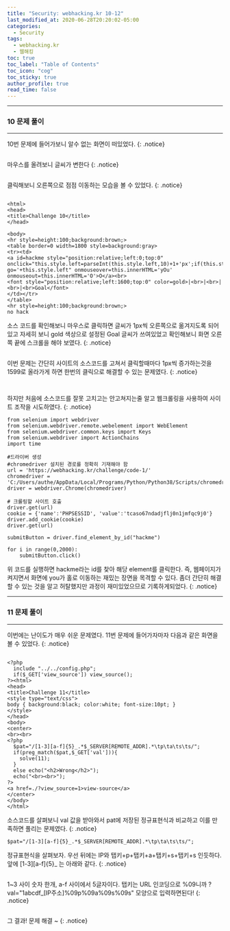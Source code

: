 ```yaml
---
title: "Security: webhacking.kr 10-12"
last_modified_at: 2020-06-28T20:20:02-05:00
categories:
  - Security
tags:
  - webhacking.kr
  - 웹해킹
toc: true 
toc_label: "Table of Contents"
toc_icon: "cog"
toc_sticky: true 
author_profile: true 
read_time: false 
---
```


---
### 10 문제 풀이
---

10번 문제에 들어가보니 알수 없는 화면이 떠있었다.
{: .notice}

<figure class="align-center">
  <img src="{{ site.url }}{{ site.baseurl }}/assets/images/WebHacking.kr/문제10/10-1.JPG" alt="">
  <figcaption> </figcaption>
</figure>

마우스를 올려보니 글씨가 변한다
{: .notice}
<figure class="align-center">
  <img src="{{ site.url }}{{ site.baseurl }}/assets/images/WebHacking.kr/문제10/10-2.JPG" alt="">
  <figcaption> </figcaption>
</figure>
클릭해보니 오른쪽으로 점점 이동하는 모습을 볼 수 있었다.
{: .notice}
<figure class="align-center">
  <img src="{{ site.url }}{{ site.baseurl }}/assets/images/WebHacking.kr/문제10/10-3.JPG" alt="">
  <figcaption> </figcaption>
</figure>

```
<html>
<head>
<title>Challenge 10</title>
</head>

<body>
<hr style=height:100;background:brown;>
<table border=0 width=1800 style=background:gray>
<tr><td>
<a id=hackme style="position:relative;left:0;top:0" onclick="this.style.left=parseInt(this.style.left,10)+1+'px';if(this.style.left=='1600px')this.href='?go='+this.style.left" onmouseover=this.innerHTML='yOu' onmouseout=this.innerHTML='O'>O</a><br>
<font style="position:relative;left:1600;top:0" color=gold>|<br>|<br>|<br>|<br>Goal</font>
</td></tr>
</table>
<hr style=height:100;background:brown;>
no hack
```

소스 코드를 확인해보니 마우스로 클릭하면 글씨가 1px씩 오른쪽으로 옮겨지도록 되어있고 자세히 보니 gold 색상으로 설정된 Goal 글씨가 쓰여있었고 확인해보니 화면 오른쪽 끝에 스크롤을 해야 보였다.
{: .notice}

<figure class="align-center">
  <img src="{{ site.url }}{{ site.baseurl }}/assets/images/WebHacking.kr/문제10/10-4.JPG" alt="">
  <figcaption> </figcaption>
</figure>

이번 문제는 간단히 사이트의 소스코드를 고쳐서 클릭할때마다 1px씩 증가하는것을 1599로 올라가게 하면 한번의 클릭으로 해결할 수 있는 문제였다.
{: .notice}


<figure class="align-center">
  <img src="{{ site.url }}{{ site.baseurl }}/assets/images/WebHacking.kr/문제10/10-5.JPG" alt="">
  <figcaption> </figcaption>
</figure>

<figure class="align-center">
  <img src="{{ site.url }}{{ site.baseurl }}/assets/images/WebHacking.kr/문제10/10-6.JPG" alt="">
  <figcaption> </figcaption>
</figure>

하지만 처음에 소스코드를 잘못 고치고는 안고쳐지는줄 알고 웹크롤링을 사용하여 사이트 조작을 시도하였다.
{: .notice}

```
from selenium import webdriver
from selenium.webdriver.remote.webelement import WebElement
from selenium.webdriver.common.keys import Keys
from selenium.webdriver import ActionChains
import time

#드라이버 생성
#chromedriver 설치된 경로를 정확히 기재해야 함
url = 'https://webhacking.kr/challenge/code-1/'
chromedriver = 'C:/Users/authe/AppData/Local/Programs/Python/Python38/Scripts/chromedriver.exe'
driver = webdriver.Chrome(chromedriver)

# 크롤링할 사이트 호출
driver.get(url)
cookie = {'name':'PHPSESSID', 'value':'tcaso67ndadjflj0n1jmfqc9j0'}
driver.add_cookie(cookie)
driver.get(url)

submitButton = driver.find_element_by_id("hackme")

for i in range(0,2000):
    submitButton.click()
```

위 코드를 실행하면 hackme라는 id를 찾아 해당 element를 클릭한다. 즉, 웹페이지가 켜지면서 화면에 you가 홀로 이동하는 재밌는 장면을 목격할 수 있다. 좀더 간단히 해결할 수 있는 것을 알고 허탈했지만 과정이 재미있었으므로 기록하게되었다. 
{: .notice}

---
### 11 문제 풀이
---

이번에는 난이도가 매우 쉬운 문제였다. 11번 문제에 들어가자마자 다음과 같은 화면을 볼 수 있었다.
{: .notice}

<figure class="align-center">
  <img src="{{ site.url }}{{ site.baseurl }}/assets/images/WebHacking.kr/문제11/11-1.JPG" alt="">
  <figcaption> </figcaption>
</figure>

```
<?php
  include "../../config.php";
  if($_GET['view_source']) view_source();
?><html>
<head>
<title>Challenge 11</title>
<style type="text/css">
body { background:black; color:white; font-size:10pt; }
</style>
</head>
<body>
<center>
<br><br>
<?php
  $pat="/[1-3][a-f]{5}_.*$_SERVER[REMOTE_ADDR].*\tp\ta\ts\ts/";
  if(preg_match($pat,$_GET['val'])){
    solve(11);
  }
  else echo("<h2>Wrong</h2>");
  echo("<br><br>");
?>
<a href=./?view_source=1>view-source</a>
</center>
</body>
</html>
```
소스코드를 살펴보니 val 값을 받아와서 pat에 저장된 정규표현식과 비교하고 이를 만족하면 풀리는 문제였다.
{: .notice}
```
$pat="/[1-3][a-f]{5}_.*$_SERVER[REMOTE_ADDR].*\tp\ta\ts\ts/";
```
정규표현식을 살펴보자. 우선 뒤에는 IP와 탭키+p+탭키+a+탭키+s+탭키+s 인듯하다. 앞에 [1-3][a-f]{5}_ 는 아래와 같다.
{: .notice}
<figure class="align-center">
  <img src="{{ site.url }}{{ site.baseurl }}/assets/images/WebHacking.kr/문제11/11-2.JPG" alt="">
  <figcaption> </figcaption>
</figure>
1~3 사이 숫자 한개, a-f 사이에서 5글자이다. 탭키는 URL 인코딩으로 %09니까  
?val="1abcdf_[IP주소]%09p%09a%09s%09s" 모양으로 입력하면된다!
{: .notice}
<figure class="align-center">
  <img src="{{ site.url }}{{ site.baseurl }}/assets/images/WebHacking.kr/문제11/11-3.JPG" alt="">
  <figcaption> </figcaption>
</figure>
그 결과! 문제 해결 ~
{: .notice}